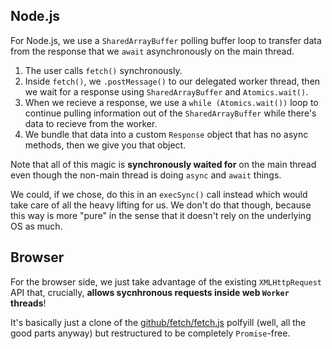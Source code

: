 ## Node.js

For Node.js, we use a `SharedArrayBuffer` polling buffer loop to transfer data from the response that we `await` asynchronously on the main thread.

1. The user calls `fetch()` synchronously.
2. Inside `fetch()`, we `.postMessage()` to our delegated worker thread, then we wait for a response using `SharedArrayBuffer` and `Atomics.wait()`.
3. When we recieve a response, we use a `while (Atomics.wait())` loop to continue pulling information out of the `SharedArrayBuffer` while there's data to recieve from the worker.
4. We bundle that data into a custom `Response` object that has no async methods, then we give you that object.

Note that all of this magic is **synchronously waited for** on the main thread even though the non-main thread is doing `async` and `await` things.

We could, if we chose, do this in an `execSync()` call instead which would take care of all the heavy lifting for us. We don't do that though, because this way is more "pure" in the sense that it doesn't rely on the underlying OS as much.

## Browser

For the browser side, we just take advantage of the existing `XMLHttpRequest` API that, crucially, **allows sycnhronous requests inside web `Worker` threads**!

It's basically just a clone of the [github/fetch/fetch.js] polfyill (well, all the good parts anyway) but restructured to be completely `Promise`-free.

[github/fetch/fetch.js]: https://github.com/github/fetch/blob/master/fetch.js
